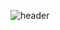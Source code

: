 ![header](https://capsule-render.vercel.app/api?type=cylinder&color=#87CEFA&height=300&section=header&text=hiwonwon%20&fontSize=90&fontColor=#auto&animation=blink)
<!--
**hiwonwon/hiwonwon** is a ✨ _special_ ✨ repository because its `README.md` (this file) appears on your GitHub profile.

Here are some ideas to get you started:

- 🔭 I’m currently working on ...
- 🌱 I’m currently learning ...
- 👯 I’m looking to collaborate on ...
- 🤔 I’m looking for help with ...
- 💬 Ask me about ...
- 📫 How to reach me: ...
- 😄 Pronouns: ...
- ⚡ Fun fact: ...
-->
